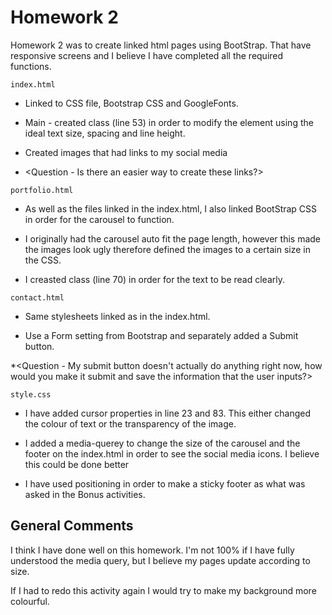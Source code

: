 # Homework 2

Homework 2 was to create linked html pages using BootStrap. That have responsive screens and I believe I have completed all the required functions.

`index.html`
* Linked to CSS file, Bootstrap CSS and GoogleFonts.

* Main - created class <card-text> (line 53) in order to modify the element using the ideal text size, spacing and line height.

* Created images that had links to my social media

* <Question - Is there an easier way to create these links?>

`portfolio.html`
* As well as the files linked in the index.html, I also linked BootStrap CSS in order for the carousel to function.

* I originally had the carousel auto fit the page length, however this made the images look ugly therefore defined the images to a certain size in the CSS.

* I creasted class <text-background> (line 70) in order for the text to be read clearly.

`contact.html`
* Same stylesheets linked as in the index.html.

* Use a Form setting from Bootstrap and separately added a Submit button.

*<Question - My submit button doesn't actually do anything right now, how would you make it submit and save the information that the user inputs?>

`style.css`
* I have added cursor properties in line 23 and 83. This either changed the colour of text or the transparency of the image.

* I added a media-querey to change the size of the carousel and the footer on the index.html in order to see the social media icons. I believe this could be done better

* I have used positioning in order to make a sticky footer as what was asked in the Bonus activities.

## General Comments
I think I have done well on this homework. I'm not 100% if I have fully understood the media query, but I believe my pages update according to size.

If I had to redo this activity again I would try to make my background more colourful.

